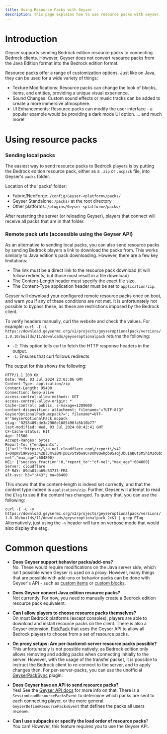 ```yaml
---
title: Using Resource Packs with Geyser
description: This page explains how to use resource packs with Geyser.
---
```


# Introduction

Geyser supports sending Bedrock edition resource packs to connecting Bedrock clients. 
However, Geyser does not convert resource packs from the Java Edition format into the Bedrock edition format.

Resource packs offer a range of customization options. Just like on Java, they can be used for a wide variety of things:
- Texture Modifications: Resource packs can change the look of blocks, items, and entities, providing a unique visual experience.
- Sound Changes: Custom sound effects or music tracks can be added to create a more immersive atmosphere.
- UI Enhancements: Resource packs can modify the user interface - a popular example would be providing a dark mode UI option.
... and much more!

# Using resource packs

### Sending local packs
The easiest way to send resource packs to Bedrock players is by putting the Bedrock edition resource pack, either as a `.zip` or `.mcpack` file, into Geyser's `packs` folder.

Location of the 'packs' folder:

- Fabric/NeoForge: `/config/Geyser-<platform>/packs/`
- Geyser Standalone: `/packs/` at the root directory
- Other platforms: `/plugins/Geyser-<platform>/packs/`

After restarting the server (or reloading Geyser), players that connect will receive all packs that are in that folder.


### Remote pack urls (accessible using the Geyser API)
As an alternative to sending local packs, you can also send resource packs by sending Bedrock players a link to download the packs from.
This works similarly to Java edition's pack downloading. However, there are a few key limitations:

- The link must be a direct link to the resource pack download (it will follow redirects, but those must result in a file download)
- The Content-Length header must specify the exact file size.
- The Content-Type application header must be set to `application/zip`.

Geyser will download your configured remote resource packs once on boot, and warn you if any of these conditions are not met.
It is unfortunately not possible to bypass these, as these are restrictions imposed by the Bedrock client. 

To verify headers manually, curl the website and check the values.
For example:
`curl -I -L https://download.geysermc.org/v2/projects/geyseroptionalpack/versions/1.0.10/builds/11/downloads/geyseroptionalpack` returns the following:
- `-I`: This option tells curl to fetch the HTTP response headers in the output.
- `-L`: Ensures that curl follows redirects

The output for this shows the following:
```shell
HTTP/1.1 200 OK
Date: Wed, 03 Jul 2024 23:03:06 GMT
Content-Type: application/zip
Content-Length: 95400
Connection: keep-alive
access-control-allow-methods: GET
access-control-allow-origin: *
Cache-Control: public, s-maxage=1209600
content-disposition: attachment; filename="=?UTF-8?Q?GeyserOptionalPack.mcpack?="; filename*=UTF-8''GeyserOptionalPack.mcpack
etag: "0258409cde3a2906e1085490fa5b10b77"
last-modified: Wed, 03 Jul 2024 08:42:41 GMT
CF-Cache-Status: HIT
Age: 21500
Accept-Ranges: bytes
Report-To: {"endpoints":[{"url":"https:\/\/a.nel.cloudflare.com\/report\/v4?s=DUpNVi9R96y13%2BlJm%2BNTpDLvSt9bw9CFDUh8Qwhpb9SsqjJbuInBGtSM5hiM2dGbSGkUccP4KvSqqD%2FCKrrcQ9ur5at5G0u8FrfooVTKLP%2B4MwGoUl29DwlxeMVg6tX36RjjICmV97M4FlErCZEe%2F3gM%2FA%3D%3D"}],"group":"cf-nel","max_age":604800}
NEL: {"success_fraction":0,"report_to":"cf-nel","max_age":604800}
Server: cloudflare
CF-RAY: 89da81ca69c63735-FRA
alt-svc: h3=":443"; ma=86400
```
This shows that the content-length is indeed set correctly, and that the content type indeed is `application/zip`.
Further, Geyser will attempt to read the `ETag` to see if the content has changed. To query that, you can use the following:

`curl -I -L -v https://download.geysermc.org/v2/projects/geyseroptionalpack/versions/1.0.10/builds/11/downloads/geyseroptionalpack 2>&1 | grep ETag`
Alternatively, just using the `-v` header will turn on verbose mode that would also display the etag.

# Common questions
 
- **Does Geyser support behavior packs/add-ons?** <br />
No. These would require modifications on the Java server side, which isn't possible when Geyser is used on a proxy. 
However, many things that are possible with add-ons or behavior packs can be done with Geyser's API - such as [custom items](/geyser/custom-items)
or [custom blocks](/geyser/custom-blocks).

- **Does Geyser convert Java edition resource packs?** <br />
Not currently. For now, you need to manually create a Bedrock edition resource pack equivalent.

- **Can I allow players to choose resource packs themselves?** <br />
On most Bedrock platforms (except consoles), players are able to download and install resource packs on the client. 
There is also a Geyser extension, [PickPack](https://github.com/onebeastchris/PickPack) that uses the Geyser API to allow all Bedrock players to choose from a set of resource packs.

- **On proxy setups: Are per-backend-server resource packs possible?** <br />
This unfortunately is not possible natively, as Bedrock edition only allows removing and adding packs when connecting initially to the server.
However, with the usage of the transfer packet, it is possible to instruct the Bedrock client to re-connect to the server, and to apply changes then.
For per-server-packs, you can use the unofficial [GeyserPackSync](https://github.com/onebeastchris/GeyserPackSync) plugin.

- **Does Geyser have an API to send resource packs?** <br />
Yes! See the [Geyser API docs](/geyser/api/) for more info on that. There is a `SessionLoadResourcePacksEvent` to determine which 
packs are sent to each connecting player, or the more general `GeyserDefineResourcePacksEvent` that defines the packs all users receive.

- **Can I use subpacks or specify the load order of resource packs**? <br />
You can! However, this feature requires you to use the Geyser API. 

